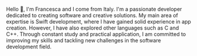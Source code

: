 
Hello 👋, I'm Francesca and I come from Italy. I'm a passionate developer dedicated to creating software and creative solutions. My main area of expertise is Swift development, where I have gained solid experience in app creation. However, I have also explored other languages ​​such as C and C++. Through constant study and practical application, I am committed to improving my skills and tackling new challenges in the software development field.
